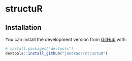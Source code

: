 
<!-- README.md is generated from README.Rmd. Please edit that file -->

# structuR

<!-- badges: start -->

<!-- badges: end -->

## Installation

You can install the development version from
[GitHub](https://github.com/) with:

``` r
# install.packages("devtools")
devtools::install_github("jandraor/structuR")
```
